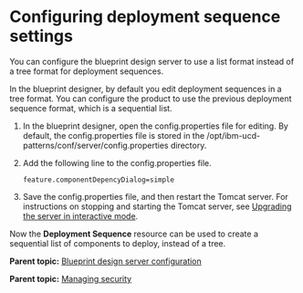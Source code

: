 # Configuring deployment sequence settings

You can configure the blueprint design server to use a list format instead of a tree format for deployment sequences.

In the blueprint designer, by default you edit deployment sequences in a tree format. You can configure the product to use the previous deployment sequence format, which is a sequential list.

1.   In the blueprint designer, open the config.properties file for editing. By default, the config.properties file is stored in the /opt/ibm-ucd-patterns/conf/server/config.properties directory.
2.  Add the following line to the config.properties file. 

    ```
    feature.componentDepencyDialog=simple
    ```

3.  Save the config.properties file, and then restart the Tomcat server. For instructions on stopping and starting the Tomcat server, see [Upgrading the server in interactive mode](../../com.ibm.udeploy.install.doc/topics/upgrade_server.md#).

Now the **Deployment Sequence** resource can be used to create a sequential list of components to deploy, instead of a tree.

**Parent topic:** [Blueprint design server configuration](../../com.ibm.edt.doc/topics/c_node_administering_bds.md)

**Parent topic:** [Managing security](../../com.ibm.udeploy.admin.doc/topics/security_ch.md)

